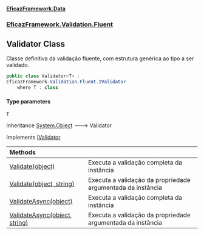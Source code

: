 #### [EficazFramework.Data](EficazFrameworkData.md 'EficazFramework Data')
### [EficazFramework.Validation.Fluent](EficazFrameworkData.md#EficazFramework.Validation.Fluent 'EficazFramework.Validation.Fluent')

## Validator<T> Class

Classe definitiva da validação fluente, com estrutura genérica ao tipo a ser validado.

```csharp
public class Validator<T> :
EficazFramework.Validation.Fluent.IValidator
    where T : class
```
#### Type parameters

<a name='EficazFramework.Validation.Fluent.Validator_T_.T'></a>

`T`

Inheritance [System.Object](https://docs.microsoft.com/en-us/dotnet/api/System.Object 'System.Object') &#129106; Validator<T>

Implements [IValidator](EficazFramework.Validation.Fluent/IValidator.md 'EficazFramework.Validation.Fluent.IValidator')

| Methods | |
| :--- | :--- |
| [Validate(object)](EficazFramework.Validation.Fluent/Validator_T_/Validate(object).md 'EficazFramework.Validation.Fluent.Validator<T>.Validate(object)') | Executa a validação completa da instância |
| [Validate(object, string)](EficazFramework.Validation.Fluent/Validator_T_/Validate(object,string).md 'EficazFramework.Validation.Fluent.Validator<T>.Validate(object, string)') | Executa a validação da propriedade argumentada da instância |
| [ValidateAsync(object)](EficazFramework.Validation.Fluent/Validator_T_/ValidateAsync(object).md 'EficazFramework.Validation.Fluent.Validator<T>.ValidateAsync(object)') | Executa a validação completa da instância |
| [ValidateAsync(object, string)](EficazFramework.Validation.Fluent/Validator_T_/ValidateAsync(object,string).md 'EficazFramework.Validation.Fluent.Validator<T>.ValidateAsync(object, string)') | Executa a validação da propriedade argumentada da instância |
